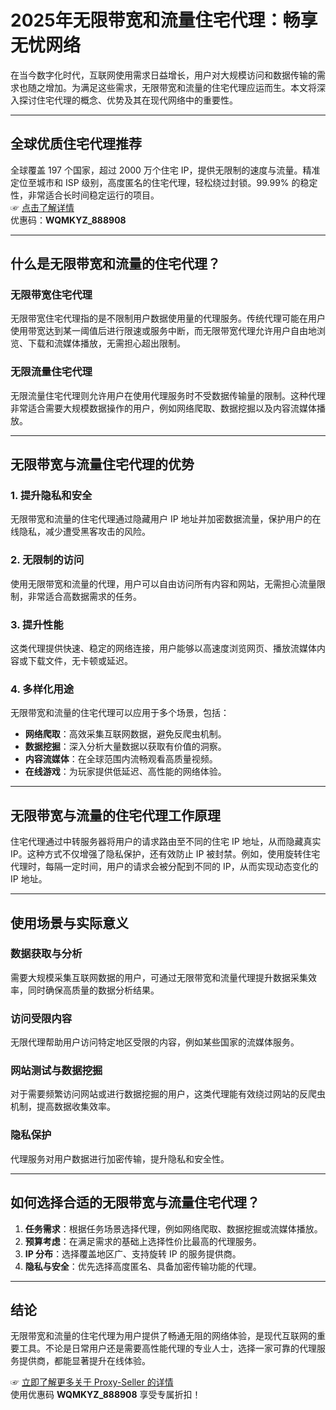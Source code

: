 # 2025年无限带宽和流量住宅代理：畅享无忧网络

在当今数字化时代，互联网使用需求日益增长，用户对大规模访问和数据传输的需求也随之增加。为满足这些需求，无限带宽和流量的住宅代理应运而生。本文将深入探讨住宅代理的概念、优势及其在现代网络中的重要性。

---

## 全球优质住宅代理推荐

全球覆盖 197 个国家，超过 2000 万个住宅 IP，提供无限制的速度与流量。精准定位至城市和 ISP 级别，高度匿名的住宅代理，轻松绕过封锁。99.99% 的稳定性，非常适合长时间稳定运行的项目。  
☞ [点击了解详情](https://bit.ly/proxy-seller-coupon)  
优惠码：**WQMKYZ_888908**

---

## 什么是无限带宽和流量的住宅代理？

### 无限带宽住宅代理

无限带宽住宅代理指的是不限制用户数据使用量的代理服务。传统代理可能在用户使用带宽达到某一阈值后进行限速或服务中断，而无限带宽代理允许用户自由地浏览、下载和流媒体播放，无需担心超出限制。

### 无限流量住宅代理

无限流量住宅代理则允许用户在使用代理服务时不受数据传输量的限制。这种代理非常适合需要大规模数据操作的用户，例如网络爬取、数据挖掘以及内容流媒体播放。

---

## 无限带宽与流量住宅代理的优势

### 1. 提升隐私和安全

无限带宽和流量的住宅代理通过隐藏用户 IP 地址并加密数据流量，保护用户的在线隐私，减少遭受黑客攻击的风险。

### 2. 无限制的访问

使用无限带宽和流量的代理，用户可以自由访问所有内容和网站，无需担心流量限制，非常适合高数据需求的任务。

### 3. 提升性能

这类代理提供快速、稳定的网络连接，用户能够以高速度浏览网页、播放流媒体内容或下载文件，无卡顿或延迟。

### 4. 多样化用途

无限带宽和流量的住宅代理可以应用于多个场景，包括：

- **网络爬取**：高效采集互联网数据，避免反爬虫机制。
- **数据挖掘**：深入分析大量数据以获取有价值的洞察。
- **内容流媒体**：在全球范围内流畅观看高质量视频。
- **在线游戏**：为玩家提供低延迟、高性能的网络体验。

---

## 无限带宽与流量的住宅代理工作原理

住宅代理通过中转服务器将用户的请求路由至不同的住宅 IP 地址，从而隐藏真实 IP。这种方式不仅增强了隐私保护，还有效防止 IP 被封禁。例如，使用旋转住宅代理时，每隔一定时间，用户的请求会被分配到不同的 IP，从而实现动态变化的 IP 地址。

---

## 使用场景与实际意义

### 数据获取与分析

需要大规模采集互联网数据的用户，可通过无限带宽和流量代理提升数据采集效率，同时确保高质量的数据分析结果。

### 访问受限内容

无限代理帮助用户访问特定地区受限的内容，例如某些国家的流媒体服务。

### 网站测试与数据挖掘

对于需要频繁访问网站或进行数据挖掘的用户，这类代理能有效绕过网站的反爬虫机制，提高数据收集效率。

### 隐私保护

代理服务对用户数据进行加密传输，提升隐私和安全性。

---

## 如何选择合适的无限带宽与流量住宅代理？

1. **任务需求**：根据任务场景选择代理，例如网络爬取、数据挖掘或流媒体播放。
2. **预算考虑**：在满足需求的基础上选择性价比最高的代理服务。
3. **IP 分布**：选择覆盖地区广、支持旋转 IP 的服务提供商。
4. **隐私与安全**：优先选择高度匿名、具备加密传输功能的代理。

---

## 结论

无限带宽和流量的住宅代理为用户提供了畅通无阻的网络体验，是现代互联网的重要工具。不论是日常用户还是需要高性能代理的专业人士，选择一家可靠的代理服务提供商，都能显著提升在线体验。

☞ [立即了解更多关于 Proxy-Seller 的详情](https://bit.ly/proxy-seller-coupon)  
使用优惠码 **WQMKYZ_888908** 享受专属折扣！
